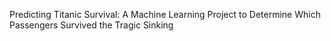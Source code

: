 Predicting Titanic Survival: A Machine Learning Project to Determine Which Passengers Survived the Tragic Sinking 
